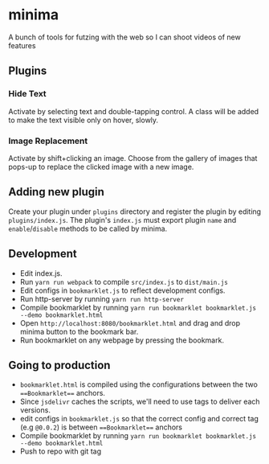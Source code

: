 # minima
A bunch of tools for futzing with the web so I can shoot videos of new features

## Plugins

### Hide Text

Activate by selecting text and double-tapping control. A class will be added to make the text visible only on hover, slowly.

### Image Replacement

Activate by shift+clicking an image. Choose from the gallery of images that pops-up to replace the clicked image with a new image.

## Adding new plugin

Create your plugin under `plugins` directory and register the plugin by editing `plugins/index.js`.
The plugin's `index.js` must export plugin `name` and `enable`/`disable` methods to be called by minima.

## Development

- Edit index.js.
- Run `yarn run webpack` to compile `src/index.js` to `dist/main.js`
- Edit configs in `bookmarklet.js` to reflect development configs.
- Run http-server by running `yarn run http-server`
- Compile bookmarklet by running `yarn run bookmarklet bookmarklet.js --demo bookmarklet.html`
- Open `http://localhost:8080/bookmarklet.html` and drag and drop minima button to the bookmark bar.
- Run bookmarklet on any webpage by pressing the bookmark.

## Going to production

- `bookmarklet.html` is compiled using the configurations between the two `==Bookmarklet==` anchors.
- Since `jsdelivr` caches the scripts, we'll need to use tags to deliver each versions.
- edit configs in `bookmarklet.js` so that the correct config and correct tag (e.g `@0.0.2`) is between `==Bookmarklet==` anchors
- Compile bookmarklet by running `yarn run bookmarklet bookmarklet.js --demo bookmarklet.html`
- Push to repo with git tag
